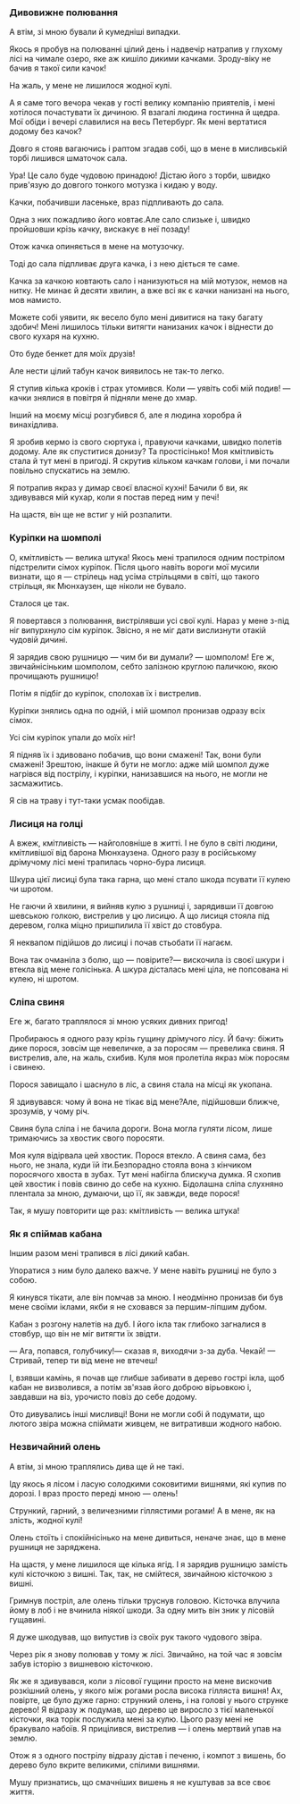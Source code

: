 ### Дивовижне полювання

А втім, зі мною бували й кумедніші випадки.

Якось я пробув на полюванні цілий день і надвечір натрапив у глухому лісі на чимале озеро, яке аж кишіло дикими качками.
Зроду-віку не бачив я такої сили качок!

На жаль, у мене не лишилося жодної кулі.

А я саме того вечора чекав у гості велику компанію приятелів, і мені хотілося почастувати їх дичиною.
Я взагалі людина гостинна й щедра.
Мої обіди і вечері славилися на весь Петербург.
Як мені вертатися додому без качок?

Довго я стояв вагаючись і раптом згадав собі, що в мене в мисливській торбі лишився шматочок сала.

Ура!
Це сало буде чудовою принадою!
Дістаю його з торби, швидко прив'язую до довгого тонкого мотузка і кидаю у воду.

Качки, побачивши ласеньке, враз підпливають до сала.

Одна з них пожадливо його ковтає.Але сало слизьке і, швидко пройшовши крізь качку, вискакує в неї позаду!

Отож качка опиняється в мене на мотузочку.

Тоді до сала підпливає друга качка, і з нею діється те саме.

Качка за качкою ковтають сало і нанизуються на мій мотузок, немов на нитку.
Не минає й десяти хвилин, а вже всі як є качки нанизані на нього, мов намисто.

Можете собі уявити, як весело було мені дивитися на таку багату здобич!
Мені лишилось тільки витягти нанизаних качок і віднести до свого кухаря на кухню.

Ото буде бенкет для моїх друзів!

Але нести цілий табун качок виявилось не так-то легко.

Я ступив кілька кроків і страх утомився.
Коли — уявіть собі мій подив!
— качки знялися в повітря й підняли мене до хмар.

Інший на моєму місці розгубився б, але я людина хоробра й винахідлива.

Я зробив кермо із свого сюртука і, правуючи качками, швидко полетів додому.
Але як спуститися донизу?
Та простісінько!
Моя кмітливість стала й тут мені в пригоді.
Я скрутив кільком качкам голови, і ми почали повільно спускатись на землю.

Я потрапив якраз у димар своєї власної кухні!
Бачили б ви, як здивувався мій кухар, коли я постав перед ним у печі!

На щастя, він ще не встиг у ній розпалити.

### Куріпки на шомполі

О, кмітливість — велика штука!
Якось мені трапилося одним пострілом підстрелити сімох куріпок.
Після цього навіть вороги мої мусили визнати, що я — стрілець над усіма стрільцями в світі, що такого стрільця, як Мюнхаузен, ще ніколи не бувало.

Сталося це так.

Я повертався з полювання, вистрілявши усі свої кулі.
Нараз у мене з-під ніг випурхнуло сім куріпок.
Звісно, я не міг дати вислизнути отакій чудовій дичині.

Я зарядив свою рушницю — чим би ви думали?
— шомполом!
Еге ж, звичайнісіньким шомполом, себто залізною круглою паличкою, якою прочищають рушницю!

Потім я підбіг до куріпок, сполохав їх і вистрелив.

Куріпки знялись одна по одній, і мій шомпол пронизав одразу всіх сімох.

Усі сім куріпок упали до моїх ніг!

Я підняв їх і здивовано побачив, що вони смажені!
Так, вони були смажені!
Зрештою, інакше й бути не могло: адже мій шомпол дуже нагрівся від пострілу, і куріпки, нанизавшися на нього, не могли не засмажитись.

Я сів на траву і тут-таки усмак пообідав.

### Лисиця на голці

А вжеж, кмітливість — найголовніше в житті. 
І не було в світі людини, кмітливішої від барона Мюнхаузена.
Одного разу в російському дрімучому лісі мені трапилась чорно-бура лисиця.

Шкура цієї лисиці була така гарна, що мені стало шкода псувати її кулею чи шротом.

Не гаючи й хвилини, я вийняв кулю з рушниці і, зарядивши її довгою шевською голкою, вистрелив у цю лисицю. 
А що лисиця стояла під деревом, голка міцно пришпилила її хвіст до стовбура.

Я неквапом підійшов до лисиці і почав стьобати її нагаєм.

Вона так очманіла з болю, що — повірите?— вискочила із своєї шкури і втекла від мене голісінька.
А шкура дісталась мені ціла, не попсована ні кулею, ні шротом.

### Сліпа свиня

Еге ж, багато траплялося зі мною усяких дивних пригод!

Пробираюсь я одного разу крізь гущину дрімучого лісу. 
Й бачу: біжить дике порося, зовсім ще невеличке, а за поросям — превелика свиня.
Я вистрелив, але, на жаль, схибив.
Куля моя пролетіла якраз між поросям і свинею.

Порося завищало і шаснуло в ліс, а свиня стала на місці як укопана.

Я здивувався: чому й вона не тікає від мене?Але, підійшовши ближче, зрозумів, у чому річ.

Свиня була сліпа і не бачила дороги.
Вона могла гуляти лісом, лише тримаючись за хвостик свого поросяти.

Моя куля відірвала цей хвостик.
Порося втекло. 
А свиня сама, без нього, не знала, куди їй іти.Безпорадно стояла вона з кінчиком поросячого хвоста в зубах.
Тут мені набігла блискуча думка.
Я схопив цей хвостик і повів свиню до себе на кухню.
Бідолашна сліпа слухняно плентала за мною, думаючи, що її, як завжди, веде порося!

Так, я мушу повторити ще раз: кмітливість — велика штука!

### Як я спіймав кабана

Іншим разом мені трапився в лісі дикий кабан.

Упоратися з ним було далеко важче.
У мене навіть рушниці не було з собою.

Я кинувся тікати, але він помчав за мною. 
І неодмінно пронизав би був мене своїми іклами, якби я не сховався за першим-ліпшим дубом.

Кабан з розгону налетів на дуб. 
І його ікла так глибоко загналися в стовбур, що він не міг витягти їх звідти.

— Ага, попався, голубчику!— сказав я, виходячи з-за дуба.
Чекай!
— Стривай, тепер ти від мене не втечеш!

І, взявши камінь, я почав ще глибше забивати в дерево гострі ікла, щоб кабан не визволився, а потім зв'язав його доброю вірьовкою і, завдавши на віз, урочисто повіз до себе додому.

Ото дивувались інші мисливці!
Вони не могли собі й подумати, що лютого звіра можна спіймати живцем, не витративши жодного набою.

### Незвичайний олень

А втім, зі мною траплялись дива ще й не такі.

Іду якось я лісом і ласую солодкими соковитими вишнями, які купив по дорозі.
І враз просто переді мною — олень!

Стрункий, гарний, з величезними гіллястими рогами!
А в мене, як на злість, жодної кулі!

Олень стоїть і спокійнісінько на мене дивиться, неначе знає, що в мене рушниця не заряджена.

На щастя, у мене лишилося ще кілька ягід. 
І я зарядив рушницю замість кулі кісточкою з вишні.
Так, так, не смійтеся, звичайною кісточкою з вишні.

Гримнув постріл, але олень тільки труснув головою.
Кісточка влучила йому в лоб і не вчинила ніякої шкоди.
За одну мить він зник у лісовій гущавині.

Я дуже шкодував, що випустив із своїх рук такого чудового звіра.

Через рік я знову полював у тому ж лісі.
Звичайно, на той час я зовсім забув історію з вишневою кісточкою.

Як же я здивувався, коли з лісової гущини просто на мене вискочив розкішний олень, у якого між рогами росла висока гілляста вишня!
Ах, повірте, це було дуже гарно: стрункий олень, і на голові у нього струнке дерево!
Я відразу ж подумав, що дерево це виросло з тієї маленької кісточки, яка торік послужила мені за кулю.
Цього разу мені не бракувало набоїв.
Я прицілився, вистрелив — і олень мертвий упав на землю.

Отож я з одного пострілу відразу дістав і печеню, і компот з вишень, бо дерево було вкрите великими, спілими вишнями.

Мушу признатись, що смачніших вишень я не куштував за все своє життя.
